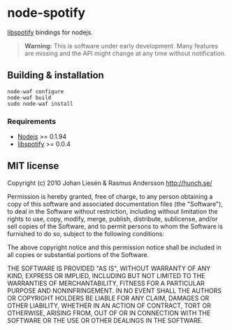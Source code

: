 # node-spotify

[libspotify](http://developer.spotify.com/en/libspotify/) bindings for nodejs.

> **Warning:** This is software under early development. Many features are missing and the API might change at any time without notification.

## Building & installation

    node-waf configure
    node-waf build
    sudo node-waf install

### Requirements

- [Nodejs](http://nodejs.org/) >= 0.1.94
- [libspotify](http://developer.spotify.com/en/libspotify/) >= 0.0.4

## MIT license

Copyright (c) 2010 Johan Liesén & Rasmus Andersson <http://hunch.se/>

Permission is hereby granted, free of charge, to any person obtaining a copy
of this software and associated documentation files (the "Software"), to deal
in the Software without restriction, including without limitation the rights
to use, copy, modify, merge, publish, distribute, sublicense, and/or sell
copies of the Software, and to permit persons to whom the Software is
furnished to do so, subject to the following conditions:

The above copyright notice and this permission notice shall be included in
all copies or substantial portions of the Software.

THE SOFTWARE IS PROVIDED "AS IS", WITHOUT WARRANTY OF ANY KIND, EXPRESS OR
IMPLIED, INCLUDING BUT NOT LIMITED TO THE WARRANTIES OF MERCHANTABILITY,
FITNESS FOR A PARTICULAR PURPOSE AND NONINFRINGEMENT. IN NO EVENT SHALL THE
AUTHORS OR COPYRIGHT HOLDERS BE LIABLE FOR ANY CLAIM, DAMAGES OR OTHER
LIABILITY, WHETHER IN AN ACTION OF CONTRACT, TORT OR OTHERWISE, ARISING FROM,
OUT OF OR IN CONNECTION WITH THE SOFTWARE OR THE USE OR OTHER DEALINGS IN
THE SOFTWARE.
